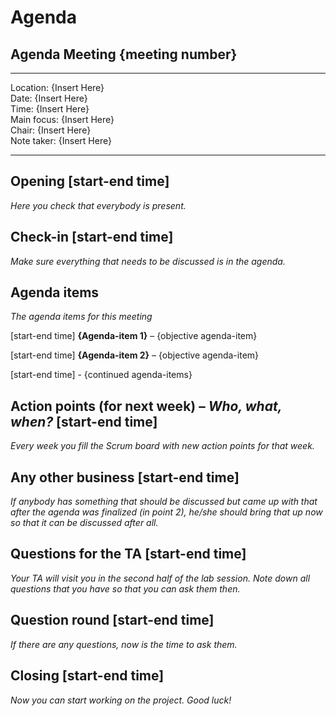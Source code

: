 # Agenda

## Agenda Meeting {meeting number}

---

Location:       {Insert Here}\
Date:           {Insert Here}\
Time:           {Insert Here}\
Main focus:     {Insert Here}\
Chair:          {Insert Here}\
Note taker:     {Insert Here}

---

## Opening [start-end time]
*Here you check that everybody is present.*

## Check-in [start-end time]
*Make sure everything that needs to be discussed is in the agenda.*

## Agenda items
*The agenda items for this meeting*

[start-end time] **{Agenda-item 1}** – {objective agenda-item}

[start-end time] **{Agenda-item 2}** – {objective agenda-item}

[start-end time] - {continued agenda-items}

## Action points (for next week) – *Who, what, when?* [start-end time]
*Every week you fill the Scrum board with new action points for that week.*

## Any other business [start-end time]
*If anybody has something that should be discussed but came up with that after the agenda was finalized (in point 2), he/she should bring that up now so that it can be discussed after all.*

## Questions for the TA [start-end time]
*Your TA will visit you in the second half of the lab session. Note down all questions that you have so that you can ask them then.*

## Question round [start-end time]
*If there are any questions, now is the time to ask them.*

## Closing [start-end time]
*Now you can start working on the project. Good luck!*

